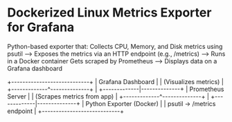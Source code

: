 # Dockerized Linux Metrics Exporter for Grafana

Python-based exporter that: Collects CPU, Memory, and Disk metrics using psutil --> Exposes the metrics via an HTTP endpoint (e.g., /metrics) --> Runs in a Docker container Gets scraped by Prometheus --> Displays data on a Grafana dashboard

+----------------------------+
|  Grafana Dashboard         |
|  (Visualizes metrics)      |
+-------------^--------------+
              |
+-------------|--------------+
| Prometheus Server          |
| (Scrapes metrics from app) |
+-------------^--------------+
              |
+-------------|--------------+
| Python Exporter (Docker)   |
| psutil → /metrics endpoint |
+----------------------------+
